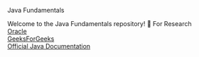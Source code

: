 Java Fundamentals

Welcome to the Java Fundamentals repository! 🚀
For Research <br>
<a href="https://www.oracle.com/developer/">Oracle</a><br>
<a href="https://www.geeksforgeeks.org/java/?ref=outind">GeeksForGeeks</a> <br>
<a href="https://docs.oracle.com/en/java/javase/11/docs/api/index.html">Official Java Documentation</a>
